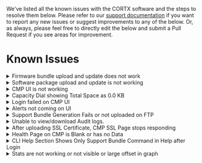 We've listed all the known issues with the CORTX software and the steps to resolve them below. Please refer to our [support documentation](SUPPORT.md) if you want to report any new issues or suggest improvements to any of the below.  Or, as always, please feel free to directly edit the below and submit a Pull Request if you see areas for improvement.

# Known Issues

<details>
<summary>Firmware bundle upload and update does not work</summary>
<p>

### Symptoms and causes
  
  1. Failed to fetch update status.
  2. Failed to upload firmware bundle file.
  3. Failed to update the firmware.

### Resolution

  1. Failed to fetch update status.
    a. Refresh CMP UI after 30 secs.
  2. Failed to upload firmware bundle file.
    a. File format is incorrect. Please upload .bin file only.
    b. File size is too large. Max file allowed is 2 GB.
  3. Failed to update the firmware.
    a. Failure reason as per return by provisioner component. Please check the csm_agent and provisioner logs.
    
 </p>
 </details>
 
<details>
<summary>Software package upload and update is not working</summary>
<p>

### Symptoms and causes

1. Failed to fetch update status.
2. Failed to upload software bundle file.
3. Failed to update the software.

### Resolution

1. Failed to fetch update status.
  a. Refresh CMP UI after 30 secs.
2. Failed to upload software bundle file.
  a. File format is incorrect, please upload .iso file only.
  b. File size is too large, maximum file size allowed is 2 GB.
3. Failed to update the software.
  a. Failure reason as per return by provisioner component. Please check the csm_agent and provisioner logs.
  
 </p>
 </details>
  
<details>
<summary>CMP UI is not working</summary>
<p>

### Symptoms and causes

1. URL is incorrect.
2. csm_web service is not running. Run the command:
  
    `pcs resource show | grep csm-web`

### Resolution

1. URL is incorrect. Please enter correct Mgmt_Vip, port, and url.
2. csm_web service is not running.
3. If not in active state please fire the below command:
   
   `pcs resource enable csm-web`
4. If problem is not solved:
   
   `pcs resource cleanup csm-web`
5. Please refer to HA chapter for more information.

 </p>
 </details>
 
 <details>
 <summary>Capacity Dial showing Total Space as 0.0 KB</summary>
 <p>
    
### Symptoms and causes

Storage details in capacity widget is incorrect.

### Resolution

Refresh CMP UI after 30 secs.

</p>
</details>

<details>
  <summary>Login failed on CMP UI</summary>
  <p>
    
### Symptoms and causes

1. Admin user not created using pre-boarding.
2. Wrong username or password entered.
3. csm agent not running.

### Resolution

1. Refresh CMP UI after 30 secs.
2. Check whether CMP admin user is created or not. Fire the below command to check if CMP admin user is created or not:

    ```shell

    /opt/seagate/cortx/hare/bin/consul kv get -recurse
    cortx/base/user_collection/obj
    ```

    **Output**

      ```shell
      eos/base/user_collection/obj/admin:{"user_id": "admin",
      "user_type": "csm", "roles": ["admin", "manage"],
      "password_hash":
      "$2b$12$ZAFTHJyeu01wmQBrkk0AsuckVEeLU0z.EriD8IWBmhcqVrrxfK2kq", 
      "updated_time": "2020-05-25T08:38:56.151772+0000",
      "created_time": "2020-05-25T08:38:56.151757+0000"}
      ```
3. If you do not get the output as shown above, please create an admin user from CMP UI pre-boarding:

     https://<Mgmt VIP>:28100/#/preboarding/welcome
  
4. Please check the username or password entered. 
  1. If you have forgotten your password, navigate to Monitor/Manage User **>** Please contact administrator.
  2. If you are the Admin User, delete the admin user from the consul by following the commands below and redo the pre-boarding steps.
  
      `/opt/seagate/cortx/hare/bin/consul kv delete`
   
      `cortx/base/user_collection/obj/admin`
    
  </p>
  </details>
  
  <details>
  <summary>Alerts not coming on UI</summary>
  <p>
  
  ### Symptoms and causes
  
  ElasticSearch not running.
  
  ### Resolution
  
  1. Check whether Elasticsearch is running using:
  
      `csm_test -f /opt/seagate/cortx/csm/test/test_data/args.yaml -t`
      
      `/opt/seagate/cortx/csm/test/plans/self_test.pln`
  2. If Elasticsearch is not active, please refer to the provisioning chapter for more information 
  
      **ToDo:** Add link to the relevant Provisioner content.

  </p>
  </details>
  
  <details>
  <summary>Support Bundle Generation Fails or not uploaded on FTP</summary>
  <p>
  
  ### Symptoms and causes
  
  1. Support Bundle command is not running with root privileges.
  2. FTP Configured is not accessible.

  ### Resolution
  
  1. Run the following:
    
      `$ sudo csmcli support_bundle generate <comment>`
  2. Support bundle command needs root privileges so needs to be run always with root privileges.
  3. If the FTP Upload fails, check the FTP Config for Support Bundle by running:
      
      `$ csmcli support_bundle show_config`
      
  4. If FTP Upload fails check the following:
      1. User and Password configured are correct.
      2. Host and Port is reachable through machine.
      3. User has permissions to upload the files on supplied remote path.
      
 </p>
  </details>
      
<details>
  <summary>Unable to view/download Audit logs.</summary>
  </p>
  
  ### Symptoms and causes
  
1. Rsyslog not configured correctly.
2. Rsyslog is not running.

### Resolution

1. Please check whether rsyslog host and port are correctly configured in csm.conf using:

    `Csm.conf path : /etc/csm/csm.conf`
2. Check rsyslog is running using:
    
    `Systemctl status rsyslog`
2. If rsyslog is not active, run:
    
    `Systemctl start rsyslog`
    
</p>
  </details>
  
  <details>
  <summary>After uploading SSL Certificate, CMP SSL Page stops responding</summary>
  <p>

### Symptoms and causes

Provisioner API Fails for fetching SSL Certificates.

### Resolution

There are some known scenarios where cluster goes into maintenance state and doesn't recovers from it. This happens when STONITH resources didn't came back online. To recover the cluster, it has to be done manually.

#### Manual Recovery steps:

1. Use the following command to get back system to normal mode.
    
    `$csmcli system startup`
2. Then check pcs status.
3. If haproxy resource is in failed state then the certificate entered is invalid.

#### Steps to recover:
1. Remove 

    `/opt/seagate/cortx-prvsnr/srv_user/components/misc_pkgs/ssl_certs/files/stx.pem`
2. Run
    
    `$ salt "*" state.apply components.misc_pkgs.ssl_certs`

3. Restart the cluster using:
    
    [pcs cluster stop --all & pcs cluster start --all]
    
</p>
</details>

<details>
  <summary>Health Page on CMP is Blank or has no Data</summary>
  <p>
    
### Symptoms and causes

Schema File for Health map is not Present or File doesn’t have enough permissions

   `File /opt/seagate/cortxprvsnr/generated_configs/healthmap/ees-schema.json`

### Solution

Provide permissions to file
    
   `$ chmod 777 /opt/seagate/cortxprvsnr/generated_configs/healthmap/ees-schema.json`
   
</p>
</details>

<details>
  <summary>CLI Help Section Shows Only Support Bundle Command in Help after Login</summary>
  <p>
    
### Symptoms and causes

CMP Agent is Down.

### Resolution

1. Try connecting to another node to check whether the CMP Agent Service is running on the other node. You can check it via the command:
    
    `pcs resource show | grep csm-agent`
2. If the CMP Agent Service is running, please use csmcli on this node.
3. If CMP Backend Service is down on both nodes, you won’t be able to access the cli commands.
4. Restart csm_agent with following commands: 

    `Restart CSM Agent`
    
    `Pcs resource enable csm-agent`
    
 </p>
</details>

<details>
  <summary>Stats are not working or not visible or large offset in graph</summary>

### Symptoms and cause

Some of the resources like the csm-agent, els-search-clone, statsd-clone, and kibana failed

### Resolution

1. Check `$ pcs status` to list the services that are actively running (service: csm-agent, els-search-clone, statsd-clone, kibana)
2. Run the command: 

    `$ pcs resource cleanup <name of the failed resource>`
3. Check time in cluster system and system where browser is running, they can be different timezone but UTC time must be in sync.

</p>
</details>


    
